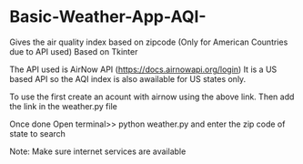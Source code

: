 # Basic-Weather-App-AQI-
Gives the air quality index based on zipcode (Only for American Countries due to API used)
Based on Tkinter

The API used is AirNow API (https://docs.airnowapi.org/login)
It is a US based API so the AQI index is also awailable for US states only.

To use the first create an acount with airnow using the above link.
Then add the link in the weather.py file

Once done Open terminal>> python weather.py
and enter the zip code of state to search

Note: Make sure internet services are available

